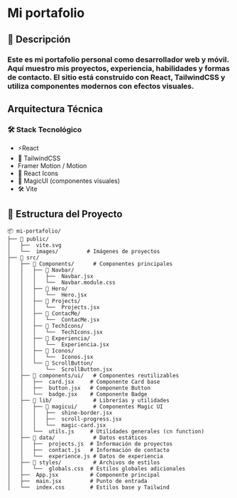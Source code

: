 # Mi portafolio

## 🚀 Descripción

### Este es mi portafolio personal como desarrollador web y móvil. Aquí muestro mis proyectos, experiencia, habilidades y formas de contacto. El sitio está construido con React, TailwindCSS y utiliza componentes modernos con efectos visuales.

## Arquitectura Técnica

### 🛠️ Stack Tecnológico

- ⚡React
- 🎨 TailwindCSS
- Framer Motion / Motion
- 🎨 React Icons
- 🎨 MagicUI (componentes visuales)
- 🛠️ Vite

## 📂 Estructura del Proyecto
```
📦 mi-portafolio/
├── 📁 public/
│   ├──  vite.svg
│   └──  images/         # Imágenes de proyectos
├── 📁 src/
│   ├── 📁 Components/      # Componentes principales
│   │   ├── 📁 Navbar/
│   │   │   ├──  Navbar.jsx
│   │   │   └──  Navbar.module.css
│   │   ├── 📁 Hero/
│   │   │   └──  Hero.jsx
│   │   ├── 📁 Projects/
│   │   │   └──  Projects.jsx
│   │   ├── 📁 ContacMe/
│   │   │   └──  ContacMe.jsx
│   │   ├── 📁 TechIcons/
│   │   │   └──  TechIcons.jsx
│   │   ├── 📁 Experiencia/
│   │   │   └──  Experiencia.jsx
│   │   ├── 📁 Iconos/
│   │   │   └──  Iconos.jsx
│   │   └── 📁 ScrollButton/
│   │       └──  ScrollButton.jsx
│   ├── 📁 components/ui/   # Componentes reutilizables
│   │   ├──  card.jsx     # Componente Card base
│   │   ├──  button.jsx   # Componente Button
│   │   └──  badge.jsx    # Componente Badge
│   ├── 📁 lib/             # Librerías y utilidades
│   │   ├── 📁 magicui/     # Componentes Magic UI
│   │   │   ├──  shine-border.jsx
│   │   │   ├──  scroll-progress.jsx
│   │   │   └──  magic-card.jsx
│   │   └──  utils.js     # Utilidades generales (cn function)
│   ├── 📁 data/            # Datos estáticos
│   │   ├──  projects.js  # Información de proyectos
│   │   ├──  contact.js   # Información de contacto
│   │   └──  experience.js # Datos de experiencia
│   ├── 📁 styles/          # Archivos de estilos
│   │   └──  globals.css  # Estilos globales adicionales
│   ├──  App.jsx          # Componente principal
│   ├──  main.jsx         # Punto de entrada
│   └──  index.css        # Estilos base y Tailwind

  ```
